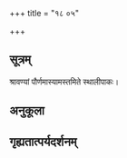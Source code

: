 +++
title = "१८ ०५"

+++
## सूत्रम्
श्रावण्यां पौर्णमास्यामस्तमिते स्थालीपाकः।
## अनुकूला

## गृह्यतात्पर्यदर्शनम्

